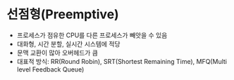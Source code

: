 # 선점형(Preemptive)
* 프로세스가 점유한 CPU를 다른 프로세스가 빼앗을 수 있음
* 대화형, 시간 분할, 실시간 시스템에 적당
* 문맥 교환이 많아 오버헤드가 큼
* 대표적 방식: RR(Round Robin), SRT(Shortest Remaining Time), MFQ(Multi level Feedback Queue)    